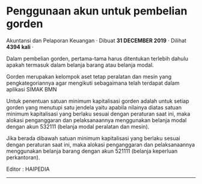 Penggunaan akun untuk pembelian gorden
======================================

Akuntansi dan Pelaporan Keuangan · Dibuat **31 DECEMBER 2019** · Dilihat **4394 kali** ·

Dalam pembelian gorden, pertama-tama harus ditentukan terlebih dahulu apakah termasuk dalam belanja barang atau belanja modal.

Gorden merupakan kelompok aset tetap peralatan dan mesin yang pengkategoriannya agar mengikuti sebagaimana telah terdapat dalam aplikasi SIMAK BMN

Untuk penentuan satuan minimum kapitalisasi gorden adalah untuk setiap gorden yang menutupi satu jendela yaitu apabila nilainya diatas satuan minimum kapitalisasi yang berlaku sesuai dengan peraturan saat ini, maka alokasi penganggaran dan pelaksanaannya menggunakan belanja modal dengan akun 532111 (belanja modal peralatan dan mesin).

Jika berada dibawah satuan minimum kapitalisasi yang berlaku sesuai dengan peraturan saat ini, maka alokasi penganggaran dan pelaksanaannya menggunakan belanja barang dengan akun 521111 (belanja keperluan perkantoran).  
  
Editor : HAIPEDIA  
  
  

  
  
  

* * *